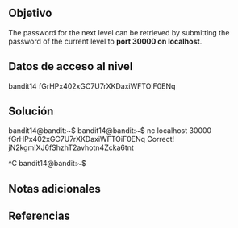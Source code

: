 

## Objetivo
The password for the next level can be retrieved by submitting the password of the current level to **port 30000 on localhost**.
## Datos de acceso al nivel
bandit14
fGrHPx402xGC7U7rXKDaxiWFTOiF0ENq
## Solución

bandit14@bandit:~$
bandit14@bandit:~$ nc localhost 30000
fGrHPx402xGC7U7rXKDaxiWFTOiF0ENq
Correct!
jN2kgmIXJ6fShzhT2avhotn4Zcka6tnt

^C
bandit14@bandit:~$

## Notas adicionales

## Referencias
